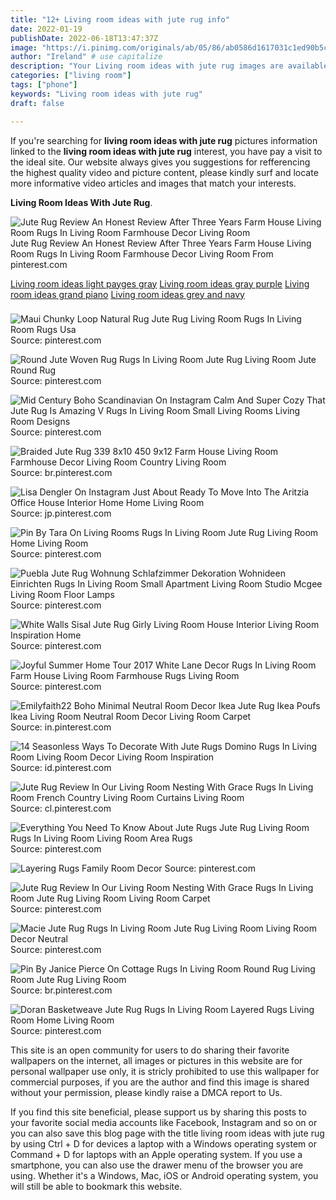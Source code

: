 ```yaml
---
title: "12+ Living room ideas with jute rug info"
date: 2022-01-19
publishDate: 2022-06-18T13:47:37Z
image: "https://i.pinimg.com/originals/ab/05/86/ab0586d1617031c1ed90b5c82da5cb16.jpg"
author: "Ireland" # use capitalize
description: "Your Living room ideas with jute rug images are available in this site. Living room ideas with jute rug are a topic that is being searched for and liked by netizens now. You can Find and Download the Living room ideas with jute rug files here. Get all free photos and vectors."
categories: ["living room"]
tags: ["phone"]
keywords: "Living room ideas with jute rug"
draft: false

---
```


If you're searching for **living room ideas with jute rug** pictures information linked to the **living room ideas with jute rug** interest, you have pay a visit to the ideal  site.  Our website always  gives you  suggestions  for refferencing  the highest  quality video and picture  content, please kindly surf and locate more informative video articles and images  that match your interests.

**Living Room Ideas With Jute Rug**. 

![Jute Rug Review An Honest Review After Three Years Farm House Living Room Rugs In Living Room Farmhouse Decor Living Room](https://i.pinimg.com/originals/39/c6/9b/39c69b6c3f8054b447eb6b79949d2b80.jpg "Jute Rug Review An Honest Review After Three Years Farm House Living Room Rugs In Living Room Farmhouse Decor Living Room")
Jute Rug Review An Honest Review After Three Years Farm House Living Room Rugs In Living Room Farmhouse Decor Living Room From pinterest.com

[Living room ideas light payges gray](/living-room-ideas-light-payges-gray/)
[Living room ideas gray purple](/living-room-ideas-gray-purple/)
[Living room ideas grand piano](/living-room-ideas-grand-piano/)
[Living room ideas grey and navy](/living-room-ideas-grey-and-navy/)



### 

 


![Maui Chunky Loop Natural Rug Jute Rug Living Room Rugs In Living Room Rugs Usa](https://i.pinimg.com/originals/06/ae/b3/06aeb326350f4bd0094a86c2bed56af3.jpg "Maui Chunky Loop Natural Rug Jute Rug Living Room Rugs In Living Room Rugs Usa")
Source: pinterest.com

 

![Round Jute Woven Rug Rugs In Living Room Jute Rug Living Room Jute Round Rug](https://i.pinimg.com/originals/91/a1/0f/91a10f0d555ea501e33dedccd9e9df8b.png "Round Jute Woven Rug Rugs In Living Room Jute Rug Living Room Jute Round Rug")
Source: pinterest.com

 

![Mid Century Boho Scandinavian On Instagram Calm And Super Cozy That Jute Rug Is Amazing V Rugs In Living Room Small Living Rooms Living Room Designs](https://i.pinimg.com/originals/2b/00/dd/2b00ddc7e13ffe4bfbda618295e30ac4.jpg "Mid Century Boho Scandinavian On Instagram Calm And Super Cozy That Jute Rug Is Amazing V Rugs In Living Room Small Living Rooms Living Room Designs")
Source: pinterest.com

 

![Braided Jute Rug 339 8x10 450 9x12 Farm House Living Room Farmhouse Decor Living Room Country Living Room](https://i.pinimg.com/originals/d8/f3/11/d8f3118ba68976082e79d89308e78ce7.jpg "Braided Jute Rug 339 8x10 450 9x12 Farm House Living Room Farmhouse Decor Living Room Country Living Room")
Source: br.pinterest.com

 

![Lisa Dengler On Instagram Just About Ready To Move Into The Aritzia Office House Interior Home Home Living Room](https://i.pinimg.com/originals/fb/8f/97/fb8f97105f6cf57b40d4411554b710f2.jpg "Lisa Dengler On Instagram Just About Ready To Move Into The Aritzia Office House Interior Home Home Living Room")
Source: jp.pinterest.com

 

![Pin By Tara On Living Rooms Rugs In Living Room Jute Rug Living Room Home Living Room](https://i.pinimg.com/originals/e9/43/14/e94314292cc43633fa4b8cb86d9701f2.png "Pin By Tara On Living Rooms Rugs In Living Room Jute Rug Living Room Home Living Room")
Source: pinterest.com

 

![Puebla Jute Rug Wohnung Schlafzimmer Dekoration Wohnideen Einrichten Rugs In Living Room Small Apartment Living Room Studio Mcgee Living Room Floor Lamps](https://i.pinimg.com/originals/47/40/43/47404373d0f23b089d271f1eb48aff7e.jpg "Puebla Jute Rug Wohnung Schlafzimmer Dekoration Wohnideen Einrichten Rugs In Living Room Small Apartment Living Room Studio Mcgee Living Room Floor Lamps")
Source: pinterest.com

 

![White Walls Sisal Jute Rug Girly Living Room House Interior Living Room Inspiration Home](https://i.pinimg.com/originals/4b/46/d0/4b46d0960e0799961a9632f5400e9a64.jpg "White Walls Sisal Jute Rug Girly Living Room House Interior Living Room Inspiration Home")
Source: pinterest.com

 

![Joyful Summer Home Tour 2017 White Lane Decor Rugs In Living Room Farm House Living Room Farmhouse Rugs Living Room](https://i.pinimg.com/originals/f1/2e/e8/f12ee8a6c544d068e84b7a422dc468da.jpg "Joyful Summer Home Tour 2017 White Lane Decor Rugs In Living Room Farm House Living Room Farmhouse Rugs Living Room")
Source: pinterest.com

 

![Emilyfaith22 Boho Minimal Neutral Room Decor Ikea Jute Rug Ikea Poufs Ikea Living Room Neutral Room Decor Living Room Carpet](https://i.pinimg.com/originals/52/b2/2f/52b22f90c57bf477fd3b6d4d532f267d.jpg "Emilyfaith22 Boho Minimal Neutral Room Decor Ikea Jute Rug Ikea Poufs Ikea Living Room Neutral Room Decor Living Room Carpet")
Source: in.pinterest.com

 

![14 Seasonless Ways To Decorate With Jute Rugs Domino Rugs In Living Room Living Room Decor Living Room Inspiration](https://i.pinimg.com/originals/99/eb/a6/99eba6d665939ac32ade9f4d6354f8ca.jpg "14 Seasonless Ways To Decorate With Jute Rugs Domino Rugs In Living Room Living Room Decor Living Room Inspiration")
Source: id.pinterest.com

 

![Jute Rug Review In Our Living Room Nesting With Grace Rugs In Living Room French Country Living Room Curtains Living Room](https://i.pinimg.com/originals/06/b0/0b/06b00b66d3f82101a629f2ae68a6fc46.jpg "Jute Rug Review In Our Living Room Nesting With Grace Rugs In Living Room French Country Living Room Curtains Living Room")
Source: cl.pinterest.com

 

![Everything You Need To Know About Jute Rugs Jute Rug Living Room Rugs In Living Room Living Room Area Rugs](https://i.pinimg.com/originals/f6/86/c5/f686c5f2c89ef535de83c52d0813ffb6.jpg "Everything You Need To Know About Jute Rugs Jute Rug Living Room Rugs In Living Room Living Room Area Rugs")
Source: pinterest.com

 

![Layering Rugs Family Room Decor](https://i.pinimg.com/originals/fa/b4/d6/fab4d6de3e72590e2d1dd6581095f994.jpg "Layering Rugs Family Room Decor")
Source: pinterest.com

 

![Jute Rug Review In Our Living Room Nesting With Grace Rugs In Living Room Jute Rug Living Room Living Room Carpet](https://i.pinimg.com/originals/28/ee/e8/28eee8a7df3c1898ea5a9dcdb33f9a38.jpg "Jute Rug Review In Our Living Room Nesting With Grace Rugs In Living Room Jute Rug Living Room Living Room Carpet")
Source: pinterest.com

 

![Macie Jute Rug Rugs In Living Room Jute Rug Living Room Living Room Decor Neutral](https://i.pinimg.com/originals/a5/7b/dd/a57bdd8df1f6edc40f80cb437c7b2b27.jpg "Macie Jute Rug Rugs In Living Room Jute Rug Living Room Living Room Decor Neutral")
Source: pinterest.com

 

![Pin By Janice Pierce On Cottage Rugs In Living Room Round Rug Living Room Jute Rug Living Room](https://i.pinimg.com/originals/62/02/5e/62025e0e7e195d453a0d6d9beacf2698.jpg "Pin By Janice Pierce On Cottage Rugs In Living Room Round Rug Living Room Jute Rug Living Room")
Source: br.pinterest.com

 

![Doran Basketweave Jute Rug Rugs In Living Room Layered Rugs Living Room Home Living Room](https://i.pinimg.com/originals/ab/05/86/ab0586d1617031c1ed90b5c82da5cb16.jpg "Doran Basketweave Jute Rug Rugs In Living Room Layered Rugs Living Room Home Living Room")
Source: pinterest.com

 

This site is an open community for users to do sharing their favorite wallpapers on the internet, all images or pictures in this website are for personal wallpaper use only, it is stricly prohibited to use this wallpaper for commercial purposes, if you are the author and find this image is shared without your permission, please kindly raise a DMCA report to Us.

If you find this site beneficial, please support us by sharing this posts to your favorite social media accounts like Facebook, Instagram and so on or you can also save this blog page with the title living room ideas with jute rug by using Ctrl + D for devices a laptop with a Windows operating system or Command + D for laptops with an Apple operating system. If you use a smartphone, you can also use the drawer menu of the browser you are using. Whether it's a Windows, Mac, iOS or Android operating system, you will still be able to bookmark this website.
